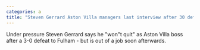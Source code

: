 ```yaml
---
categories: a
title: "Steven Gerrard Aston Villa managers last interview after 30 defeat at Fulham"
---
```

Under pressure Steven Gerrard says he "won"t quit" as Aston Villa boss after a 3-0 defeat to Fulham - but is out of a job soon afterwards.